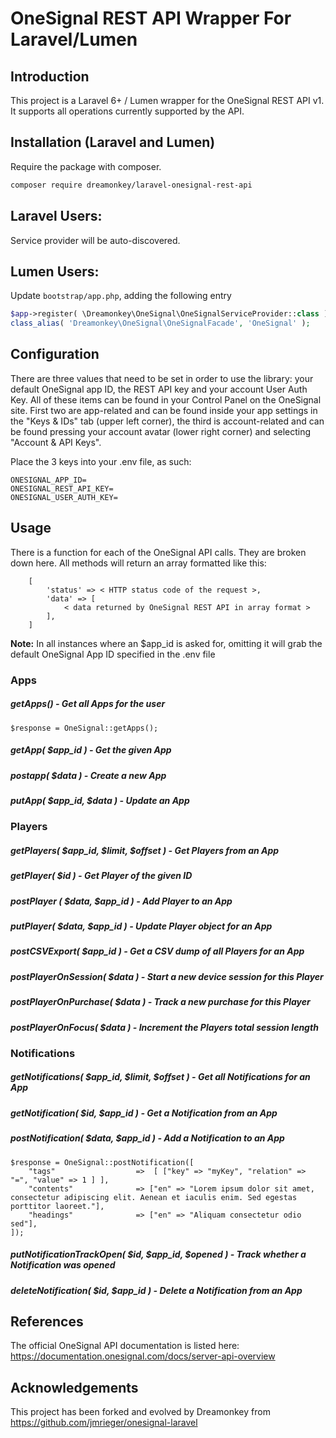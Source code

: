 # OneSignal REST API Wrapper For Laravel/Lumen

## Introduction

This project is a Laravel 6+ / Lumen wrapper for the OneSignal REST API v1.
It supports all operations currently supported by the API.

## Installation (Laravel and Lumen)

Require the package with composer.

```sh
composer require dreamonkey/laravel-onesignal-rest-api
```

## Laravel Users:

Service provider will be auto-discovered.

## Lumen Users:

Update `bootstrap/app.php`, adding the following entry

```php
$app->register( \Dreamonkey\OneSignal\OneSignalServiceProvider::class );
class_alias( 'Dreamonkey\OneSignal\OneSignalFacade', 'OneSignal' );
```

## Configuration

There are three values that need to be set in order to use the library: your default OneSignal app ID, the REST API key and your account User Auth Key.
All of these items can be found in your Control Panel on the OneSignal site.
First two are app-related and can be found inside your app settings in the "Keys & IDs" tab (upper left corner), the third is account-related and can be found pressing your account avatar (lower right corner) and selecting "Account & API Keys".

Place the 3 keys into your .env file, as such:

```
ONESIGNAL_APP_ID=
ONESIGNAL_REST_API_KEY=
ONESIGNAL_USER_AUTH_KEY=
```

## Usage

There is a function for each of the OneSignal API calls. They are broken down here.
All methods will return an array formatted like this:

```
    [
        'status' => < HTTP status code of the request >,
        'data' => [
            < data returned by OneSignal REST API in array format >
        ],
    ]
```

**Note:** In all instances where an \$app_id is asked for, omitting it will grab the default OneSignal App ID specified in the .env file

### Apps

##### getApps() - Get all Apps for the user

```
$response = OneSignal::getApps();
```

##### getApp( \$app_id ) - Get the given App

##### postapp( \$data ) - Create a new App

##### putApp( $app_id, $data ) - Update an App

### Players

##### getPlayers( $app_id, $limit, \$offset ) - Get Players from an App

##### getPlayer( \$id ) - Get Player of the given ID

##### postPlayer ( $data, $app_id ) - Add Player to an App

##### putPlayer( $data, $app_id ) - Update Player object for an App

##### postCSVExport( \$app_id ) - Get a CSV dump of all Players for an App

##### postPlayerOnSession( \$data ) - Start a new device session for this Player

##### postPlayerOnPurchase( \$data ) - Track a new purchase for this Player

##### postPlayerOnFocus( \$data ) - Increment the Players total session length

### Notifications

##### getNotifications( $app_id, $limit, \$offset ) - Get all Notifications for an App

##### getNotification( $id,  $app_id ) - Get a Notification from an App

##### postNotification( $data, $app_id ) - Add a Notification to an App

```
$response = OneSignal::postNotification([
    "tags"                  =>  [ ["key" => "myKey", "relation" => "=", "value" => 1 ] ],
    "contents"              => ["en" => "Lorem ipsum dolor sit amet, consectetur adipiscing elit. Aenean et iaculis enim. Sed egestas porttitor laoreet."],
    "headings"              => ["en" => "Aliquam consectetur odio sed"],
]);
```

##### putNotificationTrackOpen( $id, $app_id, \$opened ) - Track whether a Notification was opened

##### deleteNotification( $id, $app_id ) - Delete a Notification from an App

## References

The official OneSignal API documentation is listed here:
https://documentation.onesignal.com/docs/server-api-overview

## Acknowledgements

This project has been forked and evolved by Dreamonkey from https://github.com/jmrieger/onesignal-laravel
